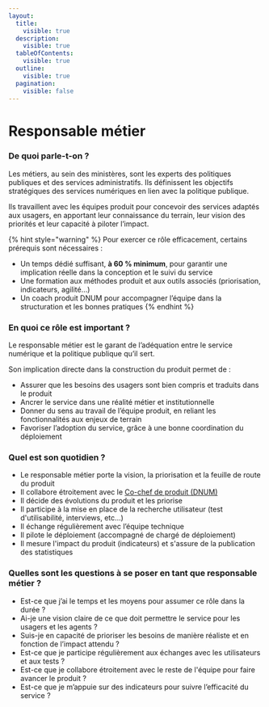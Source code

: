 ```yaml
---
layout:
  title:
    visible: true
  description:
    visible: true
  tableOfContents:
    visible: true
  outline:
    visible: true
  pagination:
    visible: false
---
```


# Responsable métier

### De quoi parle-t-on ?

Les métiers, au sein des ministères, sont les experts des politiques publiques et des services administratifs. Ils définissent les objectifs stratégiques des services numériques en lien avec la politique publique.

Ils travaillent avec les équipes produit pour concevoir des services adaptés aux usagers, en apportant leur connaissance du terrain, leur vision des priorités et leur capacité à piloter l’impact.

{% hint style="warning" %}
Pour exercer ce rôle efficacement, certains prérequis sont nécessaires :

* Un temps dédié suffisant, **à 60 % minimum**, pour garantir une implication réelle dans la conception et le suivi du service
* Une formation aux méthodes produit et aux outils associés (priorisation, indicateurs, agilité…)
* Un coach produit DNUM pour accompagner l’équipe dans la structuration et les bonnes pratiques
{% endhint %}

### En quoi ce rôle est important ?

Le responsable métier est le garant de l’adéquation entre le service numérique et la politique publique qu’il sert.

Son implication directe dans la construction du produit permet de :

* Assurer que les besoins des usagers sont bien compris et traduits dans le produit
* Ancrer le service dans une réalité métier et institutionnelle
* Donner du sens au travail de l’équipe produit, en reliant les fonctionnalités aux enjeux de terrain
* Favoriser l’adoption du service, grâce à une bonne coordination du déploiement

### Quel est son quotidien ?

* Le responsable métier porte la vision, la priorisation et la feuille de route du produit
* Il collabore étroitement avec le [Co-chef de produit (DNUM)](product-manager.md)
* Il décide des évolutions du produit et les priorise
* Il participe à la mise en place de la recherche utilisateur (test d'utilisabilité, interviews, etc...)
* Il échange régulièrement avec l’équipe technique
* Il pilote le déploiement (accompagné de chargé de déploiement)
* Il mesure l'impact du produit (indicateurs) et s'assure de la publication des statistiques

### Quelles sont les questions à se poser en tant que responsable métier ?

* Est-ce que j’ai le temps et les moyens pour assumer ce rôle dans la durée ?
* Ai-je une vision claire de ce que doit permettre le service pour les usagers et les agents ?
* Suis-je en capacité de prioriser les besoins de manière réaliste et en fonction de l’impact attendu ?
* Est-ce que je participe régulièrement aux échanges avec les utilisateurs et aux tests ?
* Est-ce que je collabore étroitement avec le reste de l'équipe pour faire avancer le produit ?
* Est-ce que je m’appuie sur des indicateurs pour suivre l’efficacité du service ?
